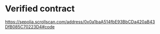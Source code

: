 # Verified contract
https://sepolia.scrollscan.com/address/0x0a1baA514fbE93BbCDa420aB43DfB085C70223D4#code
